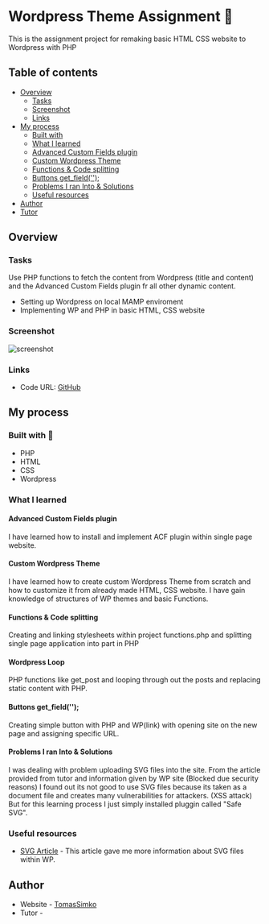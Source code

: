 #  Wordpress Theme Assignment 🎒

This is the assignment project for remaking basic HTML CSS website to Wordpress with PHP

## Table of contents

- [Overview](#overview)
  - [Tasks](#tasks)
  - [Screenshot](#screenshot)
  - [Links](#links)
- [My process](#my-process)
  - [Built with](#built-with)
  - [What I learned](#what-i-learned)
  - [Advanced Custom Fields plugin](#advanced-custom-fields-plugin)
  - [Custom Wordpress Theme](#custom-wordpress-theme)
  - [Functions & Code splitting](#functions-&-code-splitting)
  - [Buttons get_field('');](#buttons-get_field('');)
  - [Problems I ran Into & Solutions](#problems-i-ran-into-&-solutions)
  - [Useful resources](#useful-resources)
- [Author](#author)
- [Tutor](#tutor)

## Overview

### Tasks

Use PHP functions to fetch the content from Wordpress (title and content) and the Advanced Custom Fields plugin fr all other dynamic content.

- Setting up Wordpress on local MAMP enviroment
- Implementing WP and PHP in basic HTML, CSS website

### Screenshot

![screenshot](https://user-images.githubusercontent.com/72190589/131832268-d9c6e533-dba0-402d-9a54-beb65c3824d2.png)


### Links

- Code URL: [GitHub](https://github.com/TomassSimko/WordPress-Site)

## My process

### Built with 🦾

- PHP
- HTML
- CSS
- Wordpress

### What I learned

#### Advanced Custom Fields plugin

I have learned how to install and implement ACF plugin within single page website.

#### Custom Wordpress Theme

I have learned how to create custom Wordpress Theme from scratch and how to customize it from already made HTML, CSS website. I have gain knowledge of structures of WP themes and basic Functions.

#### Functions & Code splitting

Creating and linking stylesheets within project functions.php and splitting single page application into part in PHP

#### Wordpress Loop

PHP functions like get_post and looping through out the posts and replacing static content with PHP.

#### Buttons get_field('');

Creating simple button with PHP and WP(link) with opening site on the new page and assigning specific URL.

#### Problems I ran Into & Solutions

I was dealing with problem uploading SVG files into the site. 
From the article provided from tutor and information given by WP site (Blocked due security reasons) I found out its not good to use SVG files because its taken as a document file and creates many vulnerabilities for attackers. (XSS attack)
But for this learning process I just simply installed pluggin called "Safe SVG".


### Useful resources

- [SVG Article](https://www.bjornjohansen.com/svg-in-wordpress) - This article gave me more information about SVG files within WP.

## Author

- Website - [TomasSimko](https://github.com/TomassSimko/WordPress-Site)
- Tutor - []()

